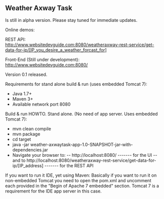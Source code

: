 ## Weather Axway Task
Is still in alpha version. Please stay tuned for immediate updates.


Online demos:

REST API:<br />
http://www.websitedevguide.com:8080/weatheraxway-rest-service/get-data-for-ip/[IP_you_desire_a_weather_forcast_for]

Front-End (Still under development):<br />
http://www.websitedevguide.com:8080/


Version 0.1 released.

Requirements for stand alone build & run (uses embedded Tomcat 7):
 - Java 1.7+
 - Maven 3+
 - Available network port 8080
 
Build & run HOWTO. Stand alone. (No need of app server. Uses embedded Tomcat 7):
 - mvn clean compile
 - mvn package
 - cd target
 - java -jar weather-axwaytask-app-1.0-SNAPSHOT-jar-with-dependencies.jar
 - Navigate your browser to:
 				-- http://localhost:8080/ ------- for the UI
 				-- and to http://localhost:8080/weatheraxway-rest-service/get-data-for-ip/[IP_address] ------- for the REST API


If you want to run it IDE, yet using Maven:
Basically if you want to run it on non-embedded Tomcat you need to open the pom.xml and uncomment each <scope>provided</scope> in the "Begin of Apache 7 embedded" section.
Tomcat 7 is a requirement for the IDE app server in this case.

